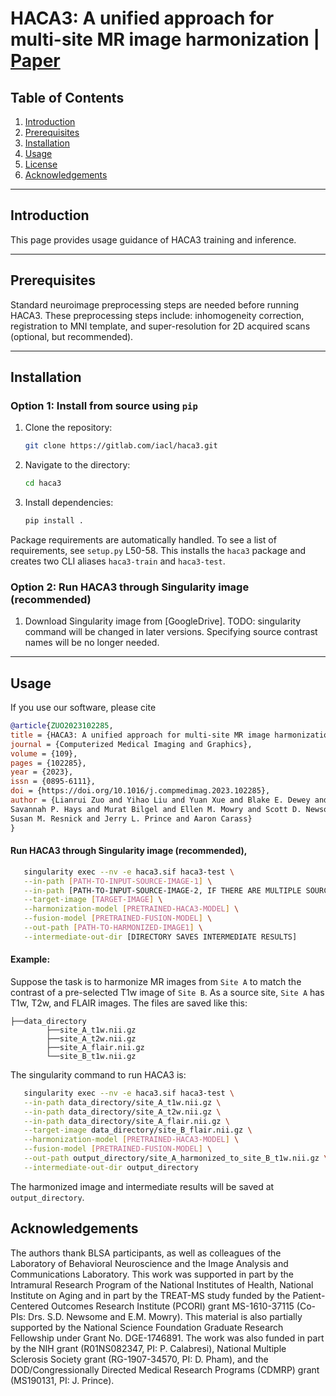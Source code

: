 # HACA3: A unified approach for multi-site MR image harmonization | [Paper](https://www.sciencedirect.com/science/article/pii/S0895611123001039)

## Table of Contents
1. [Introduction](#introduction)
2. [Prerequisites](#prerequisites)
3. [Installation](#installation)
4. [Usage](#usage)
5. [License](#license)
6. [Acknowledgements](#acknoledgements)

---

## Introduction
This page provides usage guidance of HACA3 training and inference. 

---

## Prerequisites 
Standard neuroimage preprocessing steps are needed before running HACA3. These preprocessing steps include:
inhomogeneity correction, registration to MNI template, and super-resolution for 2D acquired scans (optional, but recommended). 

--- 

## Installation

### Option 1: Install from source using `pip`
1. Clone the repository:
    ```bash
    git clone https://gitlab.com/iacl/haca3.git 
    ```
2. Navigate to the directory:
    ```bash
    cd haca3
    ```
3. Install dependencies:
    ```bash
    pip install . 
    ```
Package requirements are automatically handled. To see a list of requirements, see `setup.py` L50-58. 
This installs the `haca3` package and creates two CLI aliases `haca3-train` and `haca3-test`.

### Option 2: Run HACA3 through Singularity image (recommended)
1. Download Singularity image from [GoogleDrive].
TODO: singularity command will be changed in later versions. Specifying source contrast names will be no longer needed.

---

## Usage
If you use our software, please cite 
   ```bibtex
   @article{ZUO2023102285,
   title = {HACA3: A unified approach for multi-site MR image harmonization},
   journal = {Computerized Medical Imaging and Graphics},
   volume = {109},
   pages = {102285},
   year = {2023},
   issn = {0895-6111},
   doi = {https://doi.org/10.1016/j.compmedimag.2023.102285},
   author = {Lianrui Zuo and Yihao Liu and Yuan Xue and Blake E. Dewey and Samuel W. Remedios and 
   Savannah P. Hays and Murat Bilgel and Ellen M. Mowry and Scott D. Newsome and Peter A. Calabresi and 
   Susan M. Resnick and Jerry L. Prince and Aaron Carass}
   }
   ```
#### Run HACA3 through Singularity image (recommended), 
```bash
   singularity exec --nv -e haca3.sif haca3-test \
   --in-path [PATH-TO-INPUT-SOURCE-IMAGE-1] \
   --in-path [PATH-TO-INPUT-SOURCE-IMAGE-2, IF THERE ARE MULTIPLE SOURCE IMAGES] \
   --target-image [TARGET-IMAGE] \
   --harmonization-model [PRETRAINED-HACA3-MODEL] \
   --fusion-model [PRETRAINED-FUSION-MODEL] \
   --out-path [PATH-TO-HARMONIZED-IMAGE1] \
   --intermediate-out-dir [DIRECTORY SAVES INTERMEDIATE RESULTS] 
   ```

#### Example:
Suppose the task is to harmonize MR images from ```Site A``` to match the contrast of a pre-selected T1w image of 
```Site B```. As a source site, ```Site A``` has T1w, T2w, and FLAIR images. The files are saved like this:
```
├──data_directory
        ├──site_A_t1w.nii.gz
        ├──site_A_t2w.nii.gz
        ├──site_A_flair.nii.gz
        └──site_B_t1w.nii.gz
```
The singularity command to run HACA3 is:
```bash
   singularity exec --nv -e haca3.sif haca3-test \
   --in-path data_directory/site_A_t1w.nii.gz \
   --in-path data_directory/site_A_t2w.nii.gz \
   --in-path data_directory/site_A_flair.nii.gz \
   --target-image data_directory/site_B_flair.nii.gz \
   --harmonization-model [PRETRAINED-HACA3-MODEL] \
   --fusion-model [PRETRAINED-FUSION-MODEL] \
   --out-path output_directory/site_A_harmonized_to_site_B_t1w.nii.gz \
   --intermediate-out-dir output_directory
```
The harmonized image and intermediate results will be saved at ```output_directory```.


## Acknowledgements
The authors thank BLSA participants, as well as colleagues of the Laboratory of Behavioral Neuroscience and 
the Image Analysis and Communications Laboratory. This work was supported in part by the Intramural Research Program 
of the National Institutes of Health, National Institute on Aging and in part by the TREAT-MS study funded by 
the Patient-Centered Outcomes Research Institute (PCORI) grant MS-1610-37115 (Co-PIs: Drs. S.D. Newsome and E.M. Mowry). 
This material is also partially supported by the National Science Foundation Graduate Research Fellowship under 
Grant No. DGE-1746891. The work was also funded in part by the NIH grant (R01NS082347, PI: P. Calabresi), 
National Multiple Sclerosis Society grant (RG-1907-34570, PI: D. Pham), and 
the DOD/Congressionally Directed Medical Research Programs (CDMRP) grant (MS190131, PI: J. Prince).